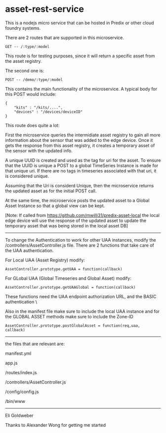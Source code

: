 asset-rest-service
=======================

This is a nodejs micro service that can be hosted in Predix or other cloud foundry systems.

There are 2 routes that are supported in this microservice.

	GET -- /:type/:model 

This route is for testing purposes, since it will return a specific asset from the asset registry.

The second one is:
	
	POST -- /demo/:type/:model

This contains the main functionality of the microservice. 
A typical body for this POST would include:

	{	
		"kits" : "/kits/....",
		"devices" : "/devices/deviceID"
	}

This route does quite a lot:

First the microservice queries the intermidiate asset registry to gain all more information about the sensor that was added to the edge device.
Once it gets the response from this asset registry, it creates a temporary asset of the sensor with the updated info.  

A unique UUID is created and used as the tag for uri for the asset. To ensure that the UUID is unique a POST to a global TimeSeries Instance is made for that unique uri.  If there are no tags in timeseries associated with that uri, it is considered unique. 

Assuming that the Uri is considerd Unique, then the microservice returns the updated asset as for the initial POST call.

At the same time, the microservice posts the updated asset to a Global Asset Instance so that a global view can be kept.


[Note: If called from https://github.com/mwilli31/predix-asset-local the local edge device will use the response of the updated asset to update the temporary asset that was being stored in the local asset DB]

-----------------------------------------
To change the Authentication to work for other UAA instances, modify the /controllers/AssetController.js file. There are 2 functions that take care of the UAA authentication.

For Local UAA (Asset Registry) modify:

	AssetController.prototype.getUAA = function(callback)

For GLobal UAA (Global Timeseries and Global Asset) modify:

	AssetController.prototype.getUAAGlobal = function(callback)

These functions need the UAA endpoint authorization URL, and the BASIC authentication \

Also in the manifest file make sure to include the local UAA instance
and for the GLOBAL ASSET methods make sure to include the Zone-ID

	AssetController.prototype.postGlobalAsset = function(req,uaa, callback) 

-----------------------------------------

the files that are relevant are:

  manifest.yml

  app.js

  /routes/index.js

  /controllers/AssetController.js

  /config/config.js
  
  /bin/www

-----------------------------------------
Eli Goldweber

Thanks to Alexander Wong for getting me started
